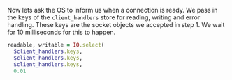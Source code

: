 Now lets ask the OS to inform us when a connection is ready. We pass in the keys of the `client_handlers` store for reading, writing and error handling. These keys are the socket objects we accepted in step 1. We wait for 10 milliseconds for this to happen.

```ruby 
readable, writable = IO.select(
  $client_handlers.keys,
  $client_handlers.keys,
  $client_handlers.keys,
  0.01
```
